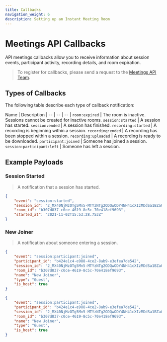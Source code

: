 ```yaml
---
title: Callbacks
navigation_weight: 6
description: Setting up an Instant Meeting Room
---
```


# Meetings API Callbacks

API meetings callbacks allow you to receive information about session events, participant activity, recording details, and room expiration.

> To register for callbacks, please send a request to the [Meetings API Team](mailto:meetings-api@vonage.com).

## Types of Callbacks

The following table describe each type of callback notification:

Name | Description |
-- | -- | -- |
``room:expired`` | The room is inactive. Sessions cannot be created for inactive rooms.
``session:started`` | A session has started.
``session:ended`` | A session has finished.
``recording:started`` | A recording is beginning within a session.
``recording:ended`` | A recording has been stopped within a session.
``recording:uploaded`` | A recording is ready to be downloaded.
``participant:joined`` | Someone has joined a session.
``session:participant:left`` | Someone has left a session.

## Example Payloads

### Session Started

> A notification that a session has started.

``` json
{
    "event": "session:started",
    "session_id": "2_MX40NjMzOTg5Mn5-MTYzNTg2ODQwODY4NH41cXIzMDdSa1BZa05BUDFpYnhxcTV4MCt-fg",
    "room_id": "b307d837-c0ce-4619-8c5c-70e418ef9693",
    "started_at": "2021-11-02T15:53:28.753Z"
}
```

### New Joiner

> A notification about someone entering a session.

``` json
{
    "event": "session:participant:joined",
    "participant_id": "b424e1c4-e988-4ce2-8ab9-e3efea7de542",
    "session_id": "2_MX40NjMzOTg5Mn5-MTYzNTg2ODQwODY4NH41cXIzMDdSa1BZa05BUDFpYnhxcTV4MCt-fg",
    "room_id": "b307d837-c0ce-4619-8c5c-70e418ef9693",
    "name": "New Joiner",
    "type": "Guest",
    "is_host": true
}
```

```json
{
    "event": "session:participant:joined",
    "participant_id": "b424e1c4-e988-4ce2-8ab9-e3efea7de542",
    "session_id": "2_MX40NjMzOTg5Mn5-MTYzNTg2ODQwODY4NH41cXIzMDdSa1BZa05BUDFpYnhxcTV4MCt-fg",
    "room_id": "b307d837-c0ce-4619-8c5c-70e418ef9693",
    "name": "New Joiner",
    "type": "Guest",
    "is_host": true
}
```
